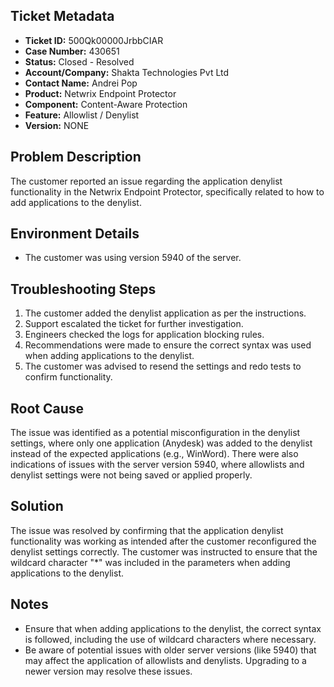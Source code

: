 ## Ticket Metadata
- **Ticket ID:** 500Qk00000JrbbCIAR
- **Case Number:** 430651
- **Status:** Closed - Resolved
- **Account/Company:** Shakta Technologies Pvt Ltd
- **Contact Name:** Andrei Pop
- **Product:** Netwrix Endpoint Protector
- **Component:** Content-Aware Protection
- **Feature:** Allowlist / Denylist
- **Version:** NONE

## Problem Description
The customer reported an issue regarding the application denylist functionality in the Netwrix Endpoint Protector, specifically related to how to add applications to the denylist.

## Environment Details
- The customer was using version 5940 of the server.

## Troubleshooting Steps
1. The customer added the denylist application as per the instructions.
2. Support escalated the ticket for further investigation.
3. Engineers checked the logs for application blocking rules.
4. Recommendations were made to ensure the correct syntax was used when adding applications to the denylist.
5. The customer was advised to resend the settings and redo tests to confirm functionality.

## Root Cause
The issue was identified as a potential misconfiguration in the denylist settings, where only one application (Anydesk) was added to the denylist instead of the expected applications (e.g., WinWord). There were also indications of issues with the server version 5940, where allowlists and denylist settings were not being saved or applied properly.

## Solution
The issue was resolved by confirming that the application denylist functionality was working as intended after the customer reconfigured the denylist settings correctly. The customer was instructed to ensure that the wildcard character "*" was included in the parameters when adding applications to the denylist.

## Notes
- Ensure that when adding applications to the denylist, the correct syntax is followed, including the use of wildcard characters where necessary.
- Be aware of potential issues with older server versions (like 5940) that may affect the application of allowlists and denylists. Upgrading to a newer version may resolve these issues.